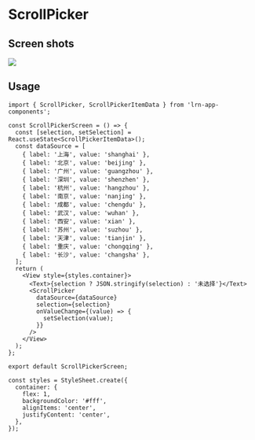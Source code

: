 # ScrollPicker

## Screen shots

![](https://codeup.aliyun.com/61a498ef216a665eb18b936e/lanehub-frontend/lrn-app-components/raw/fb09d29912ed1b2ac7631836a25e201c767389ac/docs%2Fimages%2F20230316-123835.gif)

## Usage

```typescriptreact
import { ScrollPicker, ScrollPickerItemData } from 'lrn-app-components';

const ScrollPickerScreen = () => {
  const [selection, setSelection] = React.useState<ScrollPickerItemData>();
  const dataSource = [
    { label: '上海', value: 'shanghai' },
    { label: '北京', value: 'beijing' },
    { label: '广州', value: 'guangzhou' },
    { label: '深圳', value: 'shenzhen' },
    { label: '杭州', value: 'hangzhou' },
    { label: '南京', value: 'nanjing' },
    { label: '成都', value: 'chengdu' },
    { label: '武汉', value: 'wuhan' },
    { label: '西安', value: 'xian' },
    { label: '苏州', value: 'suzhou' },
    { label: '天津', value: 'tianjin' },
    { label: '重庆', value: 'chongqing' },
    { label: '长沙', value: 'changsha' },
  ];
  return (
    <View style={styles.container}>
      <Text>{selection ? JSON.stringify(selection) : '未选择'}</Text>
      <ScrollPicker
        dataSource={dataSource}
        selection={selection}
        onValueChange={(value) => {
          setSelection(value);
        }}
      />
    </View>
  );
};

export default ScrollPickerScreen;

const styles = StyleSheet.create({
  container: {
    flex: 1,
    backgroundColor: '#fff',
    alignItems: 'center',
    justifyContent: 'center',
  },
});
```